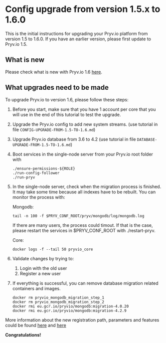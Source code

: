 
# Config upgrade from version 1.5.x to 1.6.0

This is the initial instructions for upgrading your Pryv.io platform from version 1.5 to 1.6.0. If you have an earlier version, please first update to Pryv.io 1.5.

## What is new

Please check what is new with Pryv.io 1.6 [here](https://api.pryv.com/change-log/).

## What upgrades need to be made

To upgrade Pryv.io to version 1.6, please follow these steps:

1. Before you start, make sure that you have 1 account per core that you will use in the end of this tutorial to test the upgrade.

2. Upgrade the Pryv.io config to add new system streams.
(use tutorial in file `CONFIG-UPGRADE-FROM-1.5-TO-1.6.md`)
 
3. Upgrade Pryv.io database from 3.6 to 4.2 
(use tutorial in file `DATABASE-UPGRADE-FROM-1.5-TO-1.6.md`)

4. Boot services in the single-node server from your Pryv.io root folder with 
    ```
    ./ensure-permissions-${ROLE}
    ./run-config-follower
    ./run-pryv
    ```
5. In the single-node server, check when the migration process is finished. It may take some time because all indexes have to be rebuilt. You can monitor the process with:

    Mongodb:

    ```
    tail -n 100 -f $PRYV_CONF_ROOT/pryv/mongodb/log/mongodb.log
    ```
    
    If there are many users, the process could timout. 
    If that is the case, please restart the services in $PRYV_CONF_ROOT with ./restart-pryv.  
   
    Core:

    ```
    docker logs -f --tail 50 pryvio_core
    ```

6. Validate changes by trying to:

    1. Login with the old user
    2. Register a new user

7. If everything is successful, you can remove database migration related containers and images.

    ```
    docker rm pryvio_mongodb_migration_step_1
    docker rm pryvio_mongodb_migration_step_2
    docker rmi eu.gcr.io/pryvio/mongodb:migration-4.0.20
    docker rmi eu.gcr.io/pryvio/mongodb:migration-4.2.9
    ```

More information about the new registration path, parameters and features could be found [here](https://api.pryv.com/customer-resources/system-streams/) 
and [here](https://api.pryv.com/reference/#account-creation)

**Congratulations!**